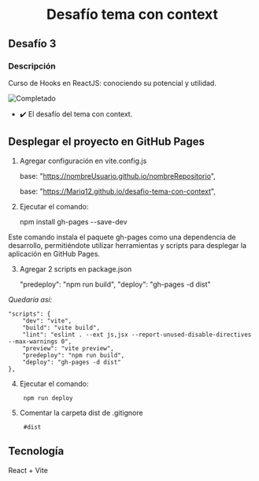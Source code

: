 # <p align="center">Desafío tema con context</p>

## Desafío 3
 
### Descripción
Curso de Hooks en ReactJS: conociendo su potencial y utilidad.

![Completado](https://img.shields.io/badge/status-completado-brightgreen) 

+ ✔️ El desafío del tema con context.

## Desplegar el proyecto en GitHub Pages
1. Agregar configuración en vite.config.js

    base: "https://nombreUsuario.github.io/nombreRepositorio",

    base: "https://Mariq12.github.io/desafio-tema-con-context",   

2. Ejecutar el comando:

    npm install gh-pages --save-dev 

 Este comando instala el paquete gh-pages como una dependencia de desarrollo, permitiéndote utilizar herramientas y scripts para desplegar la aplicación en GitHub Pages.

3. Agregar 2 scripts en package.json

    "predeploy": "npm run build",
    "deploy": "gh-pages -d dist"

*Quedaría así:*

    "scripts": {
        "dev": "vite",
        "build": "vite build",
        "lint": "eslint . --ext js,jsx --report-unused-disable-directives --max-warnings 0",
        "preview": "vite preview",
        "predeploy": "npm run build",
        "deploy": "gh-pages -d dist"
    },

4. Ejecutar el comando:

        npm run deploy

5. Comentar la carpeta dist de .gitignore

        #dist

## Tecnología
React + Vite
